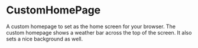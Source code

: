 # CustomHomePage
A custom homepage to set as the home screen for your browser. The custom homepage shows a weather bar across the top of the screen. It also sets a nice background as well.
